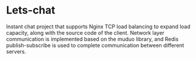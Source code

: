 # Lets-chat
Instant chat project that supports Nginx TCP load balancing to expand load capacity, along with the source code of the client. Network layer communication is implemented based on the muduo library, and Redis publish-subscribe is used to complete communication between different servers.
